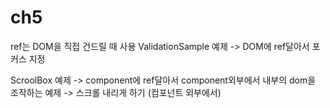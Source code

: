 # ch5

ref는 DOM을 직접 건드릴 때 사용
ValidationSample 예제 
-> DOM에 ref달아서 포커스 지정

ScroolBox 예제 
-> component에 ref달아서 component외부에서 내부의 dom을 조작하는 예제
-> 스크롤 내리게 하기 (컴포넌트 외부에서)